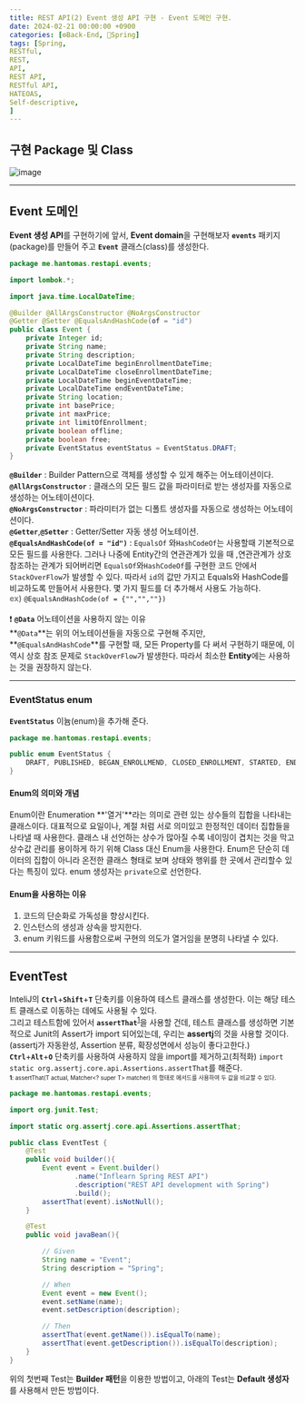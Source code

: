 ```yaml
---
title: REST API(2) Event 생성 API 구현 - Event 도메인 구현.
date: 2024-02-21 00:00:00 +0900
categories: [⚙️Back-End, 🍃Spring]
tags: [Spring,
RESTful,
REST,
API,
REST API,
RESTful API,
HATEOAS,
Self-descriptive,
]     
---  
```

  
## 구현 Package 및 Class  
![image](https://github.com/han-tomas/han-tomas.github.io/assets/124488773/bb2459a2-0ab9-48f7-a6e9-5f58b278b37b)  
  
---  
## Event 도메인
**Event 생성 API**를 구현하기에 앞서, **Event domain**을 구현해보자
**`events`** 패키지(package)를 만들어 주고 **`Event`** 클래스(class)를 생성한다.   
```java
package me.hantomas.restapi.events;

import lombok.*;

import java.time.LocalDateTime;

@Builder @AllArgsConstructor @NoArgsConstructor
@Getter @Setter @EqualsAndHashCode(of = "id")
public class Event {
    private Integer id;
    private String name;
    private String description;
    private LocalDateTime beginEnrollmentDateTime;
    private LocalDateTime closeEnrollmentDateTime;
    private LocalDateTime beginEventDateTime;
    private LocalDateTime endEventDateTime;
    private String location;
    private int basePrice;
    private int maxPrice;
    private int limitOfEnrollment;
    private boolean offline;
    private boolean free;
    private EventStatus eventStatus = EventStatus.DRAFT;
}

```  
**`@Builder`** : Builder Pattern으로 객체를 생성할 수 있게 해주는 어노테이션이다.  
**`@AllArgsConstructor`** : 클래스의 모든 필드 값을 파라미터로 받는 생성자를 자동으로 생성하는 어노테이션이다.   
**`@NoArgsConstructor`** : 파라미터가 없는 디폴트 생성자를 자동으로 생성하는 어노테이션이다.  
**`@Getter`**,**`@Setter`** : Getter/Setter 자동 생성 어노테이션.  
**`@EqualsAndHashCode(of = "id")`** : `EqualsOf` 와`HashCodeOf`는 사용할때 기본적으로 모든 필드를 사용한다. 그러나 나중에 Entity간의 연관관계가 있을 때 ,연관관계가 상호 참조하는 관계가 되어버리면 `EqualsOf`와`HashCodeOf`를 구현한 코드 안에서 `StackOverFlow`가 발생할 수 있다. 따라서 `id`의 값만 가지고 Equals와 HashCode를 비교하도록 만들어서 사용한다. 몇 가지 필드를 더 추가해서 사용도 가능하다.<br>**<span style="color : gray">ex)</span>** `@EqualsAndHashCode(of = {"","",""})`  
<br>
❗ **`@Data`** 어노테이션을 사용하지 않는 이유  
**`@Data`**는 위의 어노테이션들을 자동으로 구현해 주지만, **`@EqualsAndHashCode`**를 구현할 때, 모든 Property를 다 써서 구현하기 때문에, 이 역시 상호 참조 문제로 `StackOverFlow`가 발생한다. 따라서 최소한 **Entity**에는 사용하는 것을 권장하지 않는다. 
  
---  
### EventStatus enum  
**`EventStatus`** 이늄(enum)을 추가해 준다.  
```java
package me.hantomas.restapi.events;

public enum EventStatus {
    DRAFT, PUBLISHED, BEGAN_ENROLLMEND, CLOSED_ENROLLMENT, STARTED, ENDED
}

```  
  
#### Enum의 의미와 개념  
Enum이란 Enumeration **'열거'**라는 의미로 관련 있는 상수들의 집합을 나타내는 클래스이다. 대표적으로 요일이나, 계절 처럼 서로 의미있고 한정적인 데이터 집합들을 나타낼 때 사용한다. 클래스 내 선언하는 상수가 많아질 수록 네이밍이 겹치는 것을 막고 상수값 관리를 용이하게 하기 위해 Class 대신 Enum을 사용한다. Enum은 단순히 데이터의 집합이 아니라 온전한 클래스 형태로 보며 상태와 행위를 한 곳에서 관리할수 있다는 특징이 있다. enum 생성자는 `private`으로 선언한다.  
  
#### Enum을 사용하는 이유
1. 코드의 단순화로 가독성을 향상시킨다.  
2. 인스턴스의 생성과 상속을 방지한다.  
3. enum 키워드를 사용함으로써 구현의 의도가 열거임을 분명히 나타낼 수 있다.  
  
---  
## EventTest  
InteliJ의 **`Ctrl`**+**`Shift`**+**`T`** 단축키를 이용하여 테스트 클래스를 생성한다. 이는 해당 테스트 클래스로 이동하는 데에도 사용될 수 있다.   
그리고 테스트함에 있어서 **`assertThat`**<sup>[1](#f1)</sup>을 사용할 건데, 테스트 클래스를 생성하면 기본적으로 Junit의 Assert가 import 되어있는데, 우리는 **assertj**의 것을 사용할 것이다.(assertj가 자동완성, Assertion 분류, 확장성면에서 성능이 좋다고한다.)  
**`Ctrl`**+**`Alt`**+**`O`** 단축키를 사용하여 사용하지 않을 import를 제거하고(최적화) `import static org.assertj.core.api.Assertions.assertThat`를 해준다.  
<span style="font-size: 10px"><b id="f1">1</b>: assertThat(T actual, Matcher<? super T> matcher) 의 형태로 메서드를 사용하여 두 값을 비교할 수 있다.</span>  
  
```java
package me.hantomas.restapi.events;

import org.junit.Test;

import static org.assertj.core.api.Assertions.assertThat;

public class EventTest {
    @Test
    public void builder(){
        Event event = Event.builder()
                .name("Inflearn Spring REST API")
                .description("REST API development with Spring")
                .build();
        assertThat(event).isNotNull();
    }

    @Test
    public void javaBean(){

        // Given
        String name = "Event";
        String description = "Spring";

        // When
        Event event = new Event();
        event.setName(name);
        event.setDescription(description);

        // Then
        assertThat(event.getName()).isEqualTo(name);
        assertThat(event.getDescription()).isEqualTo(description);
    }
}
```  
위의 첫번째 Test는 **Builder 패턴**을 이용한 방법이고, 아래의 Test는 **Default 생성자**를 사용해서 만든 방법이다.  







